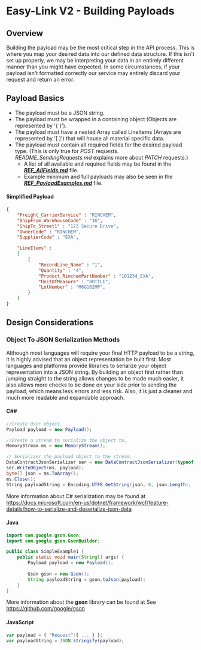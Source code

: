 # Easy-Link V2 - Building Payloads

## Overview

Building the payload may be the most critical step in the API process. This is where you map your desired data into our defined data structure. If this isn't set up properly, we may be interpreting your data in an entirely different manner than you might have expected. In some circumstances, if your payload isn't formatted correctly our service may entirely discard your request and return an error.

## Payload Basics

- The payload must be a JSON string. 
- The payload must be wrapped in a containing object (Objects are represented by '{ }').
- The payload must have a nested Array called LineItems (Arrays are represented by '[ ]') that will house all material specific data.
- The payload must contain all required fields for the desired payload type. (This is only true for *POST* requests. *README_SendingRequests.md* explains more about *PATCH* requests.)
  - A list of all available and required fields may be found in the [***REF_AllFields.md***](REF_AllFields.md) file.
  - Example minimum and full payloads may also be seen in the [***REF_PayloadExamples.md***](REF_PayloadExamples.md) file.

#### Simplified Payload

```json
{
    "Freight_CarrierService" : "RINCHEM",
    "ShipFrom_WarehouseCode" : "16",
    "ShipTo_Street1" : "123 Secure Drive",
    "OwnerCode" : "RINCHEM",
    "SupplierCode" : "EXA",

    "LineItems" : 
    [
        {
            "RecordLine_Name" : "1",
            "Quantity" : "4",
            "Product_RinchemPartNumber" : "101234_EXA",
            "UnitOfMeasure" : "BOTTLE",
            "LotNumber" : "M6G162MP",
        }
    ]
}
```

## Design Considerations

### Object To JSON Serialization Methods

Although most languages will require your final HTTP payload to be a string, it is highly advised that an object representation be built first. Most languages and platforms provide libraries to serialize your object representation into a JSON string. By building an object first rather than jumping straight to the string allows changes to be made much easier, it also allows more checks to be done on your side prior to sending the payload, which means less errors and less risk. Also, it is just a cleaner and much more readable and expandable approach.

#### C##

```C#
//Create User object.  
Payload payload = new Payload();  

//Create a stream to serialize the object to.  
MemoryStream ms = new MemoryStream();  

// Serializer the payload object to the stream.  
DataContractJsonSerializer ser = new DataContractJsonSerializer(typeof(Payload));  
ser.WriteObject(ms, payload);  
byte[] json = ms.ToArray();  
ms.Close();  
String payloadString = Encoding.UTF8.GetString(json, 0, json.Length);    

```
More information about C# serialization may be found at https://docs.microsoft.com/en-us/dotnet/framework/wcf/feature-details/how-to-serialize-and-deserialize-json-data

#### Java

```java
import com.google.gson.Gson;
import com.google.gson.GsonBuilder;

public class SimpleExample1 {
    public static void main(String[] args) {
        Payload payload = new Payload();
        
        Gson gson = new Gson();
        String payloadString = gson.toJson(payload);
    }
}
```

More information about the **gson** library can be found at See https://github.com/google/gson 

#### JavaScript

```javascript
var payload = { "Request":{ ... } };
var payloadString = JSON.stringify(payload);
```
